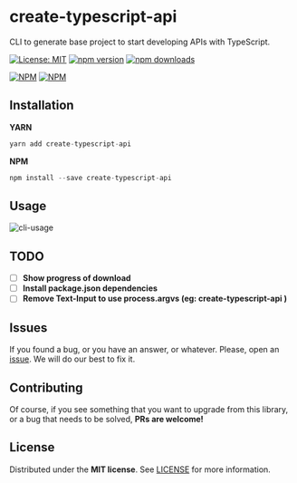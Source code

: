 # create-typescript-api
CLI to generate base project to start developing APIs with TypeScript.

[![License: MIT](https://img.shields.io/badge/License-MIT-brightgreen.svg)](https://opensource.org/licenses/MIT) [![npm version](https://badge.fury.io/js/create-typescript-api.svg)](https://badge.fury.io/js/create-typescript-api) [![npm downloads](https://img.shields.io/npm/dm/create-typescript-api.svg)](https://www.npmjs.com/package/create-typescript-api) 

[![NPM](https://nodei.co/npm/create-typescript-api.png?downloads=true&downloadRank=true&stars=true)](https://nodei.co/npm/create-typescript-api/) [![NPM](https://nodei.co/npm-dl/create-typescript-api.png?months=9&height=2)](https://nodei.co/npm/create-typescript-api/) 

## Installation

**YARN**

```javascript
yarn add create-typescript-api
```

**NPM**

```javascript
npm install --save create-typescript-api
```

## Usage

![cli-usage](https://github.com/BlackBoxVision/create-typescript-api/blob/master/media/cmd-usage.gif)

## TODO 

- [ ] **Show progress of download**
- [ ] **Install package.json dependencies**
- [ ] **Remove Text-Input to use process.argvs (eg: create-typescript-api <project-name>)**
 
## Issues

If you found a bug, or you have an answer, or whatever. Please, open an [issue](https://github.com/BlackBoxVision/create-typescript-api/issues). We will do our best to fix it.

## Contributing

Of course, if you see something that you want to upgrade from this library, or a bug that needs to be solved, **PRs are welcome!**

## License

Distributed under the **MIT license**. See [LICENSE](https://github.com/BlackBoxVision/create-typescript-api/blob/master/LICENSE) for more information.

